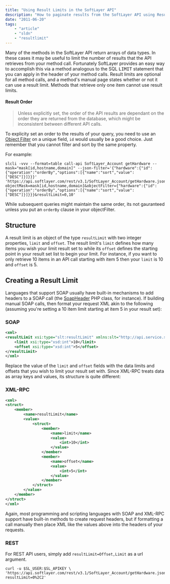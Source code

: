 ```yaml
---
title: "Using Result Limits in the SoftLayer API"
description: "How to paginate results from the SoftLayer API using ResultLimits"
date: "2011-06-20"
tags:
    - "article"
    - "sldn"
    - "resultlimit"
---
```


Many of the methods in the SoftLayer API return arrays of data types. In these cases it may be useful to limit the number of results that the API retrieves from your method call. Fortunately SoftLayer provides an easy way to accomplish this via a method analogous to the SQL <tt>LIMIT</tt> statement that you can apply in the header of your method calls. Result limits are optional for  all method calls, and a method's manual page states whether or not it can use a result limit. Methods that retrieve only one item cannot use result limits.

#### Result Order

> Unless explicitly set, the order of the API results are dependant on the order they are returned from the database, which might be inconsistent between different API calls.

To explicity set an order to the results of your query, you need to use an [Object Filter](/article/object-filters/) on a unique field, `id` would usually be a good choice. Just remember that you cannot filter and sort by the same property.

For example:
```
slcli -vvv --format=table call-api SoftLayer_Account getHardware --mask="mask[id,hostname,domain]" --json-filter='{"hardware":{"id":{"operation":"orderBy","options":[{"name":"sort","value":["DESC"]}]}}}'
'https://api.softlayer.com/rest/v3.1/SoftLayer_Account/getHardware.json?objectMask=mask[id,hostname,domain]&objectFilter={"hardware":{"id":{"operation":"orderBy","options":[{"name":"sort","value":["DESC"]}]}}}&resultLimit=0,10'
```

While subsequent queries might maintain the same order, its not gauranteed unless you put an `orderBy` clause in your objectFilter.


## Structure
A result limit is an object of the type `resultLimit` with two integer properties, `limit` and `offset`. The result limit's `limit` defines how many items you wish your limit result set to while its `offset` defines the starting point in your result set list to begin your limit. For instance, if you want to only retrieve 10 items in an API call starting with item 5 then your `limit` is 10 and `offset` is 5.

## Creating a Result Limit
Languages that support SOAP usually have built-in mechanisms to add headers to a SOAP call (the [SoapHeader](http://www.php.net/manual/en/function.soap-soapheader-construct.php ) PHP class, for instance). If building manual SOAP calls, then format your request XML akin to the following (assuming you're setting a 10 item limit starting at item 5 in your result set):

###  SOAP

```xml
<xml>
<resultLimit xsi:type="slt:resultLimit" xmlns:slt="http://api.service.softlayer.com/soap/v3/SLTypes/">
    <limit xsi:type="xsd:int">10</limit>
    <offset xsi:type="xsd:int">5</offset>
</resultLimit>
</xml>
```

Replace the value of the `limit` and `offset` fields with the data limits and offsets that you wish to limit your result set with. Since XML-RPC treats data as array keys and values, its structure is quite different:

### XML-RPC

```xml
<xml>
<struct>
    <member>
        <name>resultLimit</name>
        <value>
            <struct>
                <member>
                    <name>limit</name>
                    <value>
                        <int>10</int>
                    </value>
                </member>
                <member>
                    <name>offset</name>
                    <value>
                        <int>5</int>
                    </value>
                </member>
            </struct>
        </value>
    </member>
</struct>
</xml>
```

Again, most programming and scripting languages with SOAP and XML-RPC support have built-in methods to create request headers, but if formatting a call manually then place XML like the values above into the headers of your requests.


### REST

For REST API users, simply add `resultLimit=Offset,Limit` as a url argument.

```
curl -u $SL_USER:$SL_APIKEY \
'https://api.softlayer.com/rest/v3.1/SoftLayer_Account/getHardware.json?resultLimit=0%2C2'
```